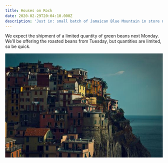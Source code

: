 ```yaml
---
title: Houses on Rock
date: 2020-02-29T20:04:10.000Z
description: 'Just in: small batch of Jamaican Blue Mountain in store next week'
---
```

We expect the shipment of a limited quantity of green beans next Monday. We’ll be offering the roasted beans from Tuesday, but quantities are limited, so be quick.

![](/img/397-536x354.jpg)
